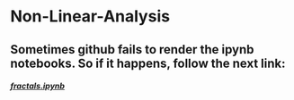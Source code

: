 # Non-Linear-Analysis

## Sometimes github fails to render the ipynb notebooks. So if it happens, follow the next link:
##### [fractals.ipynb](http://nbviewer.jupyter.org/github/mHaleta/Non-Linear-Analysis/blob/master/Lab2/fractals.ipynb)
